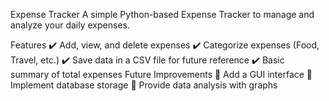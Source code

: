 Expense Tracker
A simple Python-based Expense Tracker to manage and analyze your daily expenses.

Features
✔️ Add, view, and delete expenses
✔️ Categorize expenses (Food, Travel, etc.)
✔️ Save data in a CSV file for future reference
✔️ Basic summary of total expenses
Future Improvements
🔹 Add a GUI interface
🔹 Implement database storage
🔹 Provide data analysis with graphs
